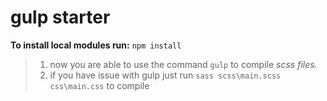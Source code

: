 # gulp starter
**To install local modules run:**
`npm install`
> 1. now you are able to use the command `gulp` to compile *scss files.*
> 2. if you have issue with gulp just run `sass scss\main.scss css\main.css` to compile
